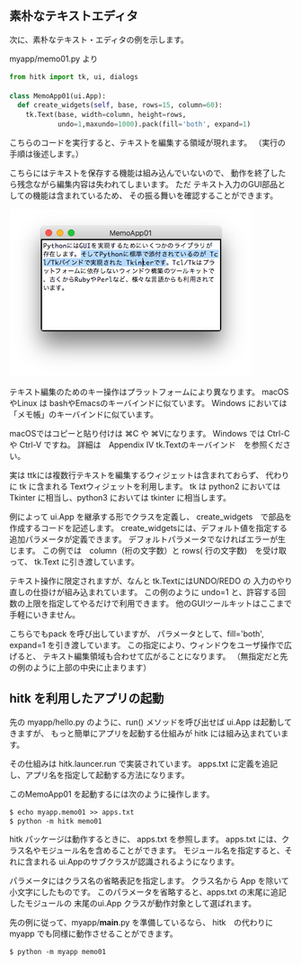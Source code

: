 
## 素朴なテキストエディタ

次に、素朴なテキスト・エディタの例を示します。

myapp/memo01.py より
```python
from hitk import tk, ui, dialogs

class MemoApp01(ui.App):
  def create_widgets(self, base, rows=15, column=60):
    tk.Text(base, width=column, height=rows,
            undo=1,maxundo=1000).pack(fill='both', expand=1)
```

こちらのコードを実行すると、テキストを編集する領域が現れます。
（実行の手順は後述します。）

こちらにはテキストを保存する機能は組み込んでいないので、
動作を終了したら残念ながら編集内容は失われてしまいます。
ただ テキスト入力のGUI部品としての機能は含まれているため、
その振る舞いを確認することができます。

![MemoApp01の画像](MemoApp01.png)


テキスト編集のためのキー操作はプラットフォームにより異なります。
macOS やLinux は bashやEmacsのキーバインドに似ています。
Windows においては「メモ帳」のキーバインドに似ています。

macOSではコピーと貼り付けは ⌘C や ⌘Vになります。
Windows では Ctrl-C や Ctrl-V ですね。
詳細は　Appendix IV tk.Textのキーバインド　を参照ください。　　

実は ttkには複数行テキストを編集するウィジェットは含まれておらず、
代わりに tk に含まれる Textウィジェットを利用します。
tk は python2 においては Tkinter に相当し、python3 においては tkinter  に相当します。

例によって ui.App を継承する形でクラスを定義し、
create_widgets　で部品を作成するコードを記述します。
create_widgetsには、デフォルト値を指定する追加パラメータが定義できます。
デフォルトパラメータでなければエラーが生じます。
この例では　column（桁の文字数）と rows( 行の文字数)　を受け取って、
tk.Text  に引き渡しています。

テキスト操作に限定されますが、なんと tk.TextにはUNDO/REDO の
入力のやり直しの仕掛けが組み込まれています。
この例のように undo=1 と、許容する回数の上限を指定してやるだけで利用できます。
他のGUIツールキットはここまで手軽にいきません。

こちらでもpack  を呼び出していますが、
パラメータとして、fill='both', expand=1 を引き渡しています。
この指定により、ウィンドウをユーザ操作で広げると、
テキスト編集領域も合わせて広がることになります。
（無指定だと先の例のように上部の中央に止まります）

## hitk を利用したアプリの起動

先の myapp/hello.py のように、run() メソッドを呼び出せば ui.App は起動してきますが、
もっと簡単にアプリを起動する仕組みが hitk には組み込まれています。

その仕組みは hitk.launcer.run で実装されています。
apps.txt に定義を追記し、アプリ名を指定して起動する方法になります。

このMemoApp01 を起動するには次のように操作します。
```shell script
$ echo myapp.memo01 >> apps.txt
$ python -m hitk memo01
```

hitk パッケージは動作するときに、 apps.txt を参照します。
apps.txt には、クラス名やモジュール名を含めることができます。
モジュール名を指定すると、それに含まれる ui.Appのサブクラスが認識されるようになります。

パラメータにはクラス名の省略表記を指定します。
クラス名から App を除いて小文字にしたものです。
このパラメータを省略すると、apps.txt  の末尾に追記したモジュールの
末尾のui.App クラスが動作対象として選ばれます。

先の例に従って、myapp/__main__.py を準備しているなら、
hitk　の代わりに myapp でも同様に動作させることができます。

```shell script
$ python -m myapp memo01
```


